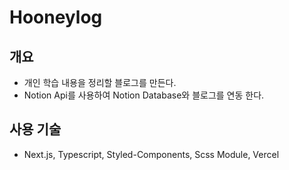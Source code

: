 
# Hooneylog

## 개요
- 개인 학습 내용을 정리할 블로그를 만든다.
- Notion Api를 사용하여 Notion Database와 블로그를 연동 한다.

## 사용 기술
- Next.js, Typescript, Styled-Components, Scss Module, Vercel
